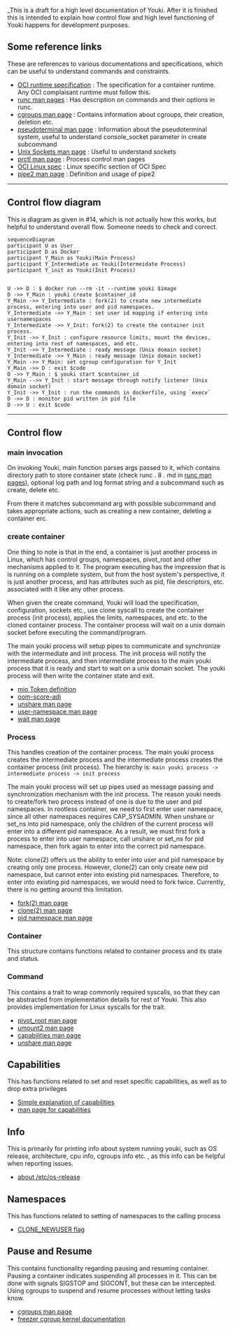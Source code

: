 _This is a draft for a high level documentation of Youki. After it is finished this is intended to explain how control flow and high level functioning of Youki happens for development purposes.

## Some reference links

These are references to various documentations and specifications, which can be useful to understand commands and constraints.

- [OCI runtime specification](https://github.com/opencontainers/runtime-spec/blob/master/runtime.md) : The specification for a container runtime. Any OCI complaisant runtime must follow this.
- [runc man pages](https://github.com/opencontainers/runc/tree/master/man) : Has description on commands and their options in runc.
- [cgroups man page](https://man7.org/linux/man-pages/man7/cgroups.7.html) : Contains information about cgroups, their creation, deletion etc.
- [pseudoterminal man page](https://man7.org/linux/man-pages/man7/pty.7.html) : Information about the pseudoterminal system, useful to understand console_socket parameter in create subcommand
- [Unix Sockets man page](https://man7.org/linux/man-pages/man7/unix.7.html) : Useful to understand sockets
- [prctl man page](https://man7.org/linux/man-pages/man2/prctl.2.html) : Process control man pages
- [OCI Linux spec](https://github.com/opencontainers/runtime-spec/blob/master/config-linux.md) : Linux specific section of OCI Spec
- [pipe2 man page](https://man7.org/linux/man-pages/man2/pipe.2.html) : Definition and usage of pipe2

---

## Control flow diagram

This is diagram as given in #14, which is not actually how this works, but helpful to understand overall flow. Someone needs to check and correct.

```mermaid
sequenceDiagram
participant U as User
participant D as Docker
participant Y_Main as Youki(Main Process)
participant Y_Intermediate as Youki(Intermeidate Process)
participant Y_init as Youki(Init Process)


U ->> D : $ docker run --rm -it --runtime youki $image
D ->> Y_Main : youki create $container_id
Y_Main ->> Y_Intermediate : fork(2) to create new intermediate process, entering into user and pid namespaces.
Y_Intermediate ->> Y_Main : set user id mapping if entering into usernamespaces
Y_Intermediate ->> Y_Init: fork(2) to create the container init process.
Y_Init ->> Y_Init : configure resource limits, mount the devices, entering into rest of namespaces, and etc.
Y_Init ->> Y_Intermediate : ready message (Unix domain socket)
Y_Intermediate ->> Y_Main : ready message (Unix domain socket)
Y_Main ->> Y_Main: set cgroup configuration for Y_Init
Y_Main ->> D : exit $code
D ->> Y_Main : $ youki start $container_id
Y_Main -->> Y_Init : start message through notify listener (Unix domain socket)
Y_Init ->> Y_Init : run the commands in dockerfile, using `execv`
D ->> D : monitor pid written in pid file
D ->> U : exit $code
```

---

## Control flow

### main invocation

On invoking Youki, main function parses args passed to it, which contains directory path to store container state (check runc . 8 . md in [runc man pages]), optional log path and log format string and a subcommand such as create, delete etc.

From there it matches subcommand arg with possible subcommand and takes appropriate actions, such as creating a new container, deleting a container erc.

### create container

One thing to note is that in the end, a container is just another process in Linux, which has control groups, namespaces, pivot_root and other mechanisms applied to it. The program executing has the impression that is is running on a complete system, but from the host system's perspective, it is just another process, and has attributes such as pid, file descriptors, etc. associated with it like any other process.

When given the create command, Youki will load the specification, configuration, sockets etc., use clone syscall to create the container process (init process), applies the limits, namespaces, and etc. to the cloned container process. The container process will wait on a unix domain socket before executing the command/program.

The main youki process will setup pipes to communicate and synchronize with the intermediate and init process. The init process will notify the intermediate process, and then intermediate process to the main youki process that it is ready and start to wait on a unix domain socket. The youki process will then write the container state and exit.

- [mio Token definition](https://docs.rs/mio/0.7.11/mio/struct.Token.html)
- [oom-score-adj](https://dev.to/rrampage/surviving-the-linux-oom-killer-2ki9)
- [unshare man page](https://man7.org/linux/man-pages/man1/unshare.1.html)
- [user-namespace man page](https://man7.org/linux/man-pages/man7/user_namespaces.7.html)
- [wait man page](https://man7.org/linux/man-pages/man3/wait.3p.html)

### Process

This handles creation of the container process. The main youki process creates the intermediate process and the intermediate process creates the container process (init process). The hierarchy is: `main youki process -> intermediate process -> init process`

The main youki process will set up pipes used as message passing and synchronization mechanism with the init process. The reason youki needs to create/fork two process instead of one is due to the user and pid namespaces. In rootless container, we need to first enter user namespace, since all other namespaces requires CAP_SYSADMIN. When unshare or set_ns into pid namespace, only the children of the current process will enter into a different pid namespace. As a result, we must first fork a process to enter into user namespace, call unshare or set_ns for pid namespace, then fork again to enter into the correct pid namespace.

Note: clone(2) offers us the ability to enter into user and pid namespace by creatng only one process. However, clone(2) can only create new pid namespace, but cannot enter into existing pid namespaces. Therefore, to enter into existing pid namespaces, we would need to fork twice. Currently, there is no getting around this limitation.


- [fork(2) man page](https://man7.org/linux/man-pages/man2/fork.2.html)
- [clone(2) man page](https://man7.org/linux/man-pages/man2/clone.2.html)
- [pid namespace man page](https://man7.org/linux/man-pages/man7/pid_namespaces.7.html)

### Container

This structure contains functions related to container process and its state and status.

### Command

This contains a trait to wrap commonly required syscalls, so that they can be abstracted from implementation details for rest of Youki.
This also provides implementation for Linux syscalls for the trait.

- [pivot_root man page](https://man7.org/linux/man-pages/man2/pivot_root.2.html)
- [umount2 man page](https://man7.org/linux/man-pages/man2/umount2.2.html)
- [capabilities man page](https://man7.org/linux/man-pages/man7/capabilities.7.html)
- [unshare man page](https://man7.org/linux/man-pages/man2/unshare.2.html)

## Capabilities

This has functions related to set and reset specific capabilities, as well as to drop extra privileges

- [Simple explanation of capabilities](https://blog.container-solutions.com/linux-capabilities-in-practice)
- [man page for capabilities](https://man7.org/linux/man-pages/man7/capabilities.7.html)

## Info

This is primarily for printing info about system running youki, such as OS release, architecture, cpu info, cgroups info etc. , as this info can be helpful when reporting issues.

- [about /etc/os-release](https://www.freedesktop.org/software/systemd/man/os-release.html)

## Namespaces

This has functions related to setting of namespaces to the calling process

- [CLONE_NEWUSER flag](https://man7.org/linux/man-pages/man2/clone.2.html)

## Pause and Resume

This contains functionality regarding pausing and resuming container. Pausing a container indicates suspending all processes in it. This can be done with signals SIGSTOP and SIGCONT, but these can be intercepted. Using cgroups to suspend and resume processes without letting tasks know.

- [cgroups man page](https://man7.org/linux/man-pages/man7/cgroups.7.html)
- [freezer cgroup kernel documentation](https://www.kernel.org/doc/Documentation/cgroup-v1/freezer-subsystem.txt)

[oci runtime specification]: https://github.com/opencontainers/runtime-spec/blob/master/runtime.md
[runc man pages]: (https://github.com/opencontainers/runc/blob/master/man/runc.8.md)
